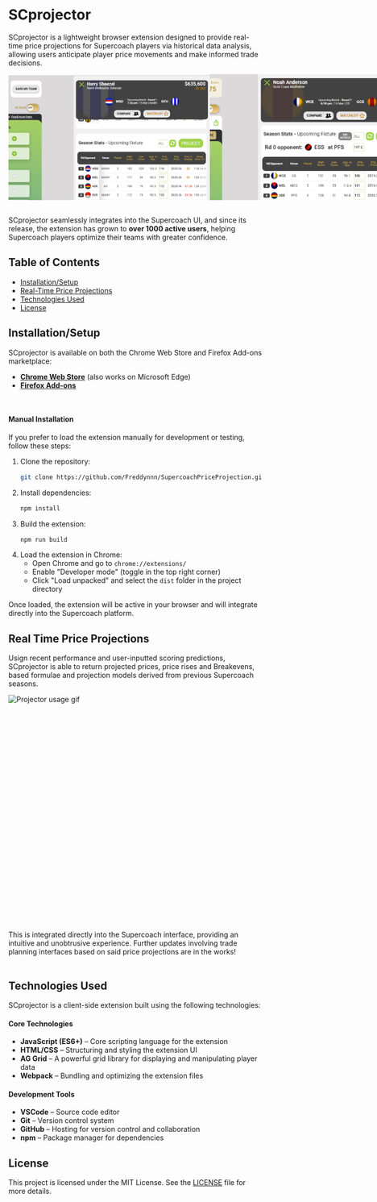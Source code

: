 # SCprojector

SCprojector is a lightweight browser extension designed to provide real-time price projections for Supercoach players via historical  data analysis, allowing users anticipate player price movements and make informed trade decisions.
<div style="display: flex; justify-content: space-around;">
    <img src="public/SCproj_IMG1.png" alt="Projector basics" width="400" height="250">
    <img src="public/SCproj_IMG2.png" alt="Projector with rd0" width="400" height="250">
</div>
<br>

SCprojector seamlessly integrates into the Supercoach UI, and since its release, the extension has grown to **over 1000 active users**, helping Supercoach players optimize their teams with greater confidence. 

## Table of Contents
- [Installation/Setup](#installationsetup)
- [Real-Time Price Projections](#real-time-price-projections)
- [Technologies Used](#technologies-used)
- [License](#license)

## Installation/Setup
SCprojector is available on both the Chrome Web Store and Firefox Add-ons marketplace:

- **[Chrome Web Store](https://chromewebstore.google.com/detail/scprojector/kdeoaeaoljglddfcekeomcelneihjkhj)** (also works on Microsoft Edge)
- **[Firefox Add-ons](https://addons.mozilla.org/en-US/firefox/addon/scprojector/)**
<br>

#### Manual Installation
If you prefer to load the extension manually for development or testing, follow these steps:

1. Clone the repository:
   ```sh
   git clone https://github.com/Freddynnn/SupercoachPriceProjection.git
   ```
2. Install dependencies:
   ```sh
   npm install
   ```
3. Build the extension:
   ```sh
   npm run build
   ```
4. Load the extension in Chrome:
   - Open Chrome and go to `chrome://extensions/`
   - Enable "Developer mode" (toggle in the top right corner)
   - Click "Load unpacked" and select the `dist` folder in the project directory

Once loaded, the extension will be active in your browser and will integrate directly into the Supercoach platform.
<br>

## Real Time Price Projections
Usign recent performance and user-inputted scoring predictions, SCprojector is able to return projected prices, price rises and Breakevens, based formulae and projection models derived from previous Supercoach seasons. 
<div style="display: flex; justify-content: space-around;">
    <img src="public/SCprojGif1.gif" alt="Projector usage gif" width="600" height="450">
</div>
<br>
This is integrated directly into the Supercoach interface, providing an intuitive and unobtrusive experience. Further updates involving trade planning interfaces based on said price projections are in the works!
<br><br>


## Technologies Used

SCprojector is a client-side extension built using the following technologies:

#### **Core Technologies**
- **JavaScript (ES6+)** – Core scripting language for the extension
- **HTML/CSS** – Structuring and styling the extension UI
- **AG Grid** – A powerful grid library for displaying and manipulating player data
- **Webpack** – Bundling and optimizing the extension files

#### **Development Tools**
- **VSCode** – Source code editor
- **Git** – Version control system
- **GitHub** – Hosting for version control and collaboration
- **npm** – Package manager for dependencies

## License
This project is licensed under the MIT License. See the [LICENSE](License.txt) file for more details.


